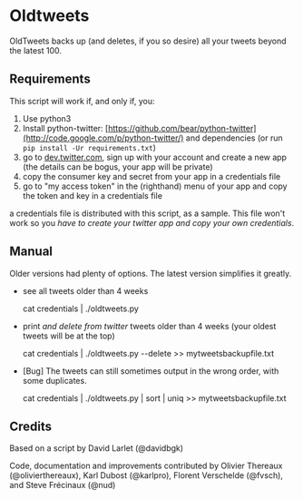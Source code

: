 # Oldtweets

OldTweets backs up (and deletes, if you so desire) all your tweets beyond the latest 100.

## Requirements

This script will work if, and only if, you:

1. Use python3
2. Install python-twitter: [https://github.com/bear/python-twitter](http://code.google.com/p/python-twitter/) and dependencies (or run `pip install -Ur requirements.txt`)
3. go to [dev.twitter.com](http://dev.twitter.com), sign up with your account and create a new app (the details can be bogus, your app will be private)
4. copy the consumer key and secret from your app in a credentials file
5. go to "my access token" in the (righthand) menu of your app and copy the token and key in a credentials file

a credentials file is distributed with this script, as a sample. This file won't work so you *have to create your twitter app and copy your own credentials*.

## Manual

Older versions had plenty of options. The latest version simplifies it greatly.

* see all tweets older than 4 weeks

    cat credentials | ./oldtweets.py

* print *and delete from twitter* tweets older than 4 weeks (your oldest tweets will be at the top)

    cat credentials | ./oldtweets.py --delete >> mytweetsbackupfile.txt

* [Bug] The tweets can still sometimes output in the wrong order, with some duplicates.

    cat credentials | ./oldtweets.py | sort | uniq >> mytweetsbackupfile.txt

## Credits

Based on a script by David Larlet (@davidbgk)

Code, documentation and improvements contributed by Olivier Thereaux (@olivierthereaux), Karl Dubost (@karlpro), Florent Verschelde (@fvsch), and Steve Frécinaux (@nud)
